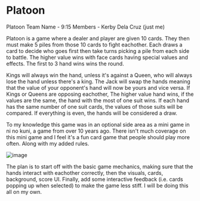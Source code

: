# Platoon

Platoon
Team Name - 9:15
Members - Kerby Dela Cruz (just me)

Platoon is a game where a dealer and player are given 10 cards. They then must make
5 piles from those 10 cards to fight eachother. Each draws a card to decide who goes first
then take turns picking a pile from each side to battle. The higher value wins with
face cards having special values and effects. The first to 3 hand wins wins the round.

Kings will always win the hand, unless it's against a Queen, who will always lose the
hand unless there's a king. The Jack will swap the hands meaning that the value of your
opponent's hand will now be yours and vice versa. If Kings or Queens are opposing
eachother, The higher value hand wins, if the values are the same, the hand with
the most of one suit wins. If each hand has the same number of one suit cards, the
values of those suits will be compared. If everything is even, the hands will be
considered a draw.

To my knowledge this game was in an optional side area as a mini game in ni no kuni,
a game from over 10 years ago. There isn't much coverage on this mini game and I feel
it's a fun card game that people should play more often. Along with my added rules.

![image](https://github.com/user-attachments/assets/2017a64d-e215-48a2-8c7c-91f77207263a)


The plan is to start off with the basic game mechanics, making sure that the hands
interact with eachother correctly, then the visuals, cards, background, score UI.
Finally, add some interactive feedback (i.e. cards popping up when selected) to
make the game less stiff. I will be doing this all on my own.
